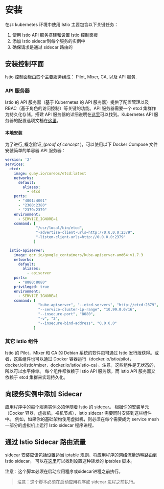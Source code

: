 # 安装

在非 kubernetes 环境中使用 Istio  主要包含以下关键任务：

1. 使用 Istio API 服务搭建和设置 Istio 控制面板
2. 添加 Istio sidecar到每个服务的实例中
3. 确保请求是通过 sidecar 路由的

## 安装控制平面

Istio 控制面板由四个主要服务组成： Pilot, Mixer, CA, 以及 API 服务.

### API 服务器

Istio 的 API 服务器（基于 Kubernetes 的 API 服务器）提供了配置管理以及 RBAC（基于角色的访问控制）等关键的功能。API 服务器需要一个 etcd 集群作为持久化存储。搭建 API 服务器的详细说明在[这里](https://kubernetes.io/docs/getting-started-guides/scratch/#apiserver-controller-manager-and-scheduler)可以找到。Kubernetes API 服务器的配置选项文档在[这里](https://kubernetes.io/docs/admin/kube-apiserver/)。

#### 本地安装

为了进行_概念验证_(_proof of concept_ )，可以使用以下 Docker Compose 文件安装简单的单容器 API 服务器：

```yaml
version: '2'
services:
  etcd:
    image: quay.io/coreos/etcd:latest
    networks:
      default:
        aliases:
          - etcd
    ports:
      - "4001:4001"
      - "2380:2380"
      - "2379:2379"
    environment:
      - SERVICE_IGNORE=1
    command: [
              "/usr/local/bin/etcd",
              "-advertise-client-urls=http://0.0.0.0:2379",
              "-listen-client-urls=http://0.0.0.0:2379"
             ]

  istio-apiserver:
    image: gcr.io/google_containers/kube-apiserver-amd64:v1.7.3
    networks:
      default:
        aliases:
          - apiserver
    ports:
      - "8080:8080"
    privileged: true
    environment:
      - SERVICE_IGNORE=1
    command: [
               "kube-apiserver", "--etcd-servers", "http://etcd:2379", 
               "--service-cluster-ip-range", "10.99.0.0/16", 
               "--insecure-port", "8080", 
               "-v", "2", 
               "--insecure-bind-address", "0.0.0.0"
             ]
```


### 其它 Istio 组件

Istio 的 Pilot，Mixer 和 CA 的 Debian 系统的软件包可通过 Istio 发行版获得。或者，这些组件也可以通过 Docker 容器运行（docker.io/istio/pilot，docker.io/istio/mixer，docker.io/istio/istio-ca）。注意，这些组件是无状态的，所以可以水平伸缩。 每个组件都依赖于 Istio API 服务器，而 Istio API 服务器又依赖于 etcd 集群来实现持久化。


## 向服务实例中添加 Sidecar

应用程序中的每个服务实例必须伴随着 Istio 的 sidecar。 根据你的安装单元（Docker 容器，虚拟机，裸机节点），Istio sidecar 需要同时安装到这些组件中。 例如，如果你的基础架构使用虚拟机，则必须在每个需要成为 service mesh 一部分的虚拟机上运行 Istio sidecar 程序进程。

## 通过 Istio Sidecar 路由流量

sidecar 安装应该包括设置适当 iptable 规则，将应用程序的网络流量透明路由到 Istio sidecar。 可以在[这里](https://github.com/istio/istio/blob/master/pilot/docker/prepare_proxy.sh)可以找到设置这种转发的 iptables 脚本。

注意：这个脚本必须在启动应用程序或sidecar进程之前执行。

> 注意：这个脚本必须在启动应用程序或 sidecar 进程之前执行。